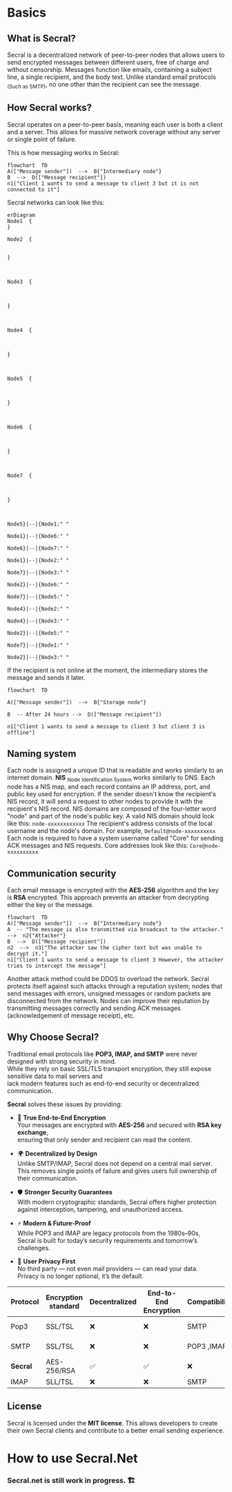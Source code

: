 # Basics
## What is Secral?
Secral is a decentralized network of peer-to-peer nodes that allows users to send encrypted messages between different users, free of charge and without censorship. Messages function like emails, containing a subject line, a single recipient, and the body text. Unlike standard email protocols <sub>(Such as SMTP)</sub>, no one other than the recipient can see the message.

## How Secral works?
Secral operates on a peer-to-peer basis, meaning each user is both a client and a server. This allows for massive network coverage without any server or single point of failure.

This is how messaging works in Secral:
```mermaid
flowchart  TD
A(["Message sender"])  -->  B{"Intermediary node"}
B  -->  D(["Message recipient"])
n1["Client 1 wants to send a message to client 3 but it is not connected to it"]
```
Secral networks can look like this:
```mermaid
erDiagram
Node1  {
}

Node2  {
  

}

  

Node3  {

  

}

  

Node4  {

  

}

  

Node5  {

  

}

  

Node6  {

  

}

  

Node7  {

  

}

  

Node5}|--|{Node1:" "

Node1}|--|{Node6:" "

Node6}|--|{Node7:" "

Node1}|--|{Node2:" "

Node7}|--|{Node3:" "

Node2}|--|{Node6:" "

Node7}|--|{Node5:" "

Node4}|--|{Node2:" "

Node4}|--|{Node3:" "

Node2}|--|{Node5:" "

Node7}|--|{Node1:" "

Node2}|--|{Node3:" "
```



If the recipient is not online at the moment, the intermediary stores the message and sends it later.

```mermaid
flowchart  TD

A(["Message sender"])  -->  B{"Storage node"}

B  -- After 24 hours -->  D(["Message recipient"])

n1["Client 1 wants to send a message to client 3 but client 3 is offline"]
```
## Naming system
Each node is assigned a unique ID that is readable and works similarly to an internet domain.
**NIS** <sub>Node Identification System</sub> works similarly to DNS. Each node has a NIS map, and each record contains an IP address, port, and public key used for encryption. If the sender doesn't know the recipient's NIS record, it will send a request to other nodes to provide it with the recipient's NIS record.
NIS domains are composed of the four-letter word "node" and part of the node's public key. A valid NIS domain should look like this: `node-xxxxxxxxxxxx`
The recipient's address consists of the local username and the node's domain. For example, `Default@node-xxxxxxxxxx`
Each node is required to have a system username called "Core" for sending ACK messages and NIS requests. Core addresses look like this: `Core@node-xxxxxxxxxx`

## Communication security
Each email message is encrypted with the **AES-256** algorithm and the key is **RSA** encrypted. This approach prevents an attacker from decrypting either the key or the message.
```mermaid
flowchart  TD
A(["Message sender"])  -->  B{"Intermediary node"}
A  -- "The message is also transmitted via broadcast to the attacker." -->  n2{"Attacker"}
B  -->  D(["Message recipient"])
n2  -->  n3["The attacker saw the cipher text but was unable to decrypt it."]
n1["Client 1 wants to send a message to client 3 However, the attacker tries to intercept the message"]
```
Another attack method could be DDOS to overload the network.
Secral protects itself against such attacks through a reputation system; nodes that send messages with errors, unsigned messages or random packets are disconnected from the network. Nodes can improve their reputation by transmitting messages correctly and sending ACK messages (acknowledgement of message receipt), etc.

## Why Choose **Secral**?

Traditional email protocols like **POP3, IMAP, and SMTP** were never designed with strong security in mind.  
While they rely on basic SSL/TLS transport encryption, they still expose sensitive data to mail servers and  
lack modern features such as end-to-end security or decentralized communication.

**Secral** solves these issues by providing:

- 🔐 **True End-to-End Encryption**  
  Your messages are encrypted with **AES-256** and secured with **RSA key exchange**,  
  ensuring that only sender and recipient can read the content.

- 🌍 **Decentralized by Design**  
  Unlike SMTP/IMAP, Secral does not depend on a central mail server.  
  This removes single points of failure and gives users full ownership of their communication.

- 🛡️ **Stronger Security Guarantees**  
  With modern cryptographic standards, Secral offers higher protection  
  against interception, tampering, and unauthorized access.

- ⚡ **Modern & Future-Proof**  
  While POP3 and IMAP are legacy protocols from the 1980s–90s,  
  Secral is built for today’s security requirements and tomorrow’s challenges.

- 🧩 **User Privacy First**  
  No third party — not even mail providers — can read your data.  
  Privacy is no longer optional, it’s the default.


| Protocol|Encryption standard|Decentralized|End-to-End Encryption|Compatibility|Use cases|
|--|--|--|--|--|--|
| Pop3|SSL/TSL|❌|❌|SMTP|Legacy systems|
| SMTP|SSL/TSL|❌|❌|POP3 ,IMAP|Universal sending|
| **Secral**|AES-256/RSA|✅|✅|❌| **Privacy-first communication**|
| IMAP|SLL/TSL|❌|❌|SMTP|Synchronization|


## License
Secral is licensed under the **MIT license**. This allows developers to create their own Secral clients and contribute to a better email sending experience.

# How to use Secral.Net
### Secral.net is still work in progress. 🏗️
